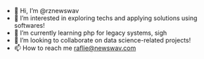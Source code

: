 - 👋 Hi, I’m @rznewswav
- 👀 I’m interested in exploring techs and applying solutions using softwares!
- 🌱 I’m currently learning php for legacy systems, sigh
- 💞️ I’m looking to collaborate on data science-related projects!
- 📫 How to reach me raflie@newswav.com

<!---
rznewswav/rznewswav is a ✨ special ✨ repository because its `README.md` (this file) appears on your GitHub profile.
You can click the Preview link to take a look at your changes.
--->
